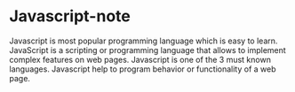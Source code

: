 # Javascript-note
Javascript is most popular programming language which is easy to learn. JavaScript is a scripting or programming language that allows to implement complex features on web pages. Javascript is one of the 3 must known languages. Javascript help to program behavior or functionality of a web page.
